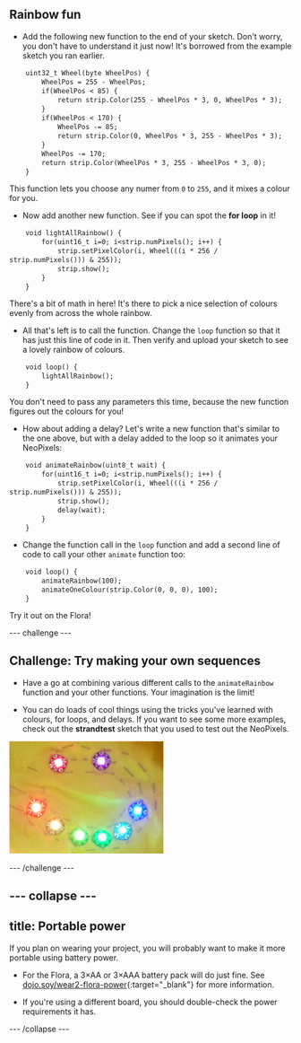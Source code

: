 ## Rainbow fun

+ Add the following new function to the end of your sketch. Don't worry, you don't have to understand it just now! It's borrowed from the example sketch you ran earlier. 


```
    uint32_t Wheel(byte WheelPos) {
        WheelPos = 255 - WheelPos;
        if(WheelPos < 85) {
            return strip.Color(255 - WheelPos * 3, 0, WheelPos * 3);
        }
        if(WheelPos < 170) {
            WheelPos -= 85;
            return strip.Color(0, WheelPos * 3, 255 - WheelPos * 3);
        }
        WheelPos -= 170;
        return strip.Color(WheelPos * 3, 255 - WheelPos * 3, 0);
    }
```

This function lets you choose any numer from `0` to `255`, and it mixes a colour for you.

+ Now add another new function. See if you can spot the **for loop** in it!

```
    void lightAllRainbow() {
        for(uint16_t i=0; i<strip.numPixels(); i++) {
            strip.setPixelColor(i, Wheel(((i * 256 / strip.numPixels())) & 255));
            strip.show();
        }
    }
```

There's a bit of math in here! It's there to pick a nice selection of colours evenly from across the whole rainbow.

+ All that's left is to call the function. Change the `loop` function so that it has just this line of code in it. Then verify and upload your sketch to see a lovely rainbow of colours.

```
    void loop() {
        lightAllRainbow();
    }
``` 

You don't need to pass any parameters this time, because the new function figures out the colours for you! 

+ How about adding a delay? Let's write a new function that's similar to the one above, but with a delay added to the loop so it animates your NeoPixels:

```
    void animateRainbow(uint8_t wait) {
        for(uint16_t i=0; i<strip.numPixels(); i++) {
            strip.setPixelColor(i, Wheel(((i * 256 / strip.numPixels())) & 255));
            strip.show();
            delay(wait);
        }
    }
```

+ Change the function call in the `loop` function and add a second line of code to call your other `animate` function too:

```
    void loop() {
        animateRainbow(100);
        animateOneColour(strip.Color(0, 0, 0), 100);
    }
``` 

Try it out on the Flora!

--- challenge ---

## Challenge: Try making your own sequences

+ Have a go at combining various different calls to the `animateRainbow` function and your other functions. Your imagination is the limit! 

+ You can do loads of cool things using the tricks you've learned with colours, for loops, and delays. If you want to see some more examples, check out the **strandtest** sketch that you used to test out the NeoPixels. 

![](images/rainbowSmile.png)

--- /challenge ---

--- collapse ---
---
title: Portable power
---

If you plan on wearing your project, you will probably want to make it more portable using battery power.

+ For the Flora, a 3×AA or 3×AAA battery pack will do just fine. See [dojo.soy/wear2-flora-power](http://dojo.soy/wear2-flora-power){:target="_blank"} for more information. 

+ If you're using a different board, you should double-check the power requirements it has.

--- /collapse ---
